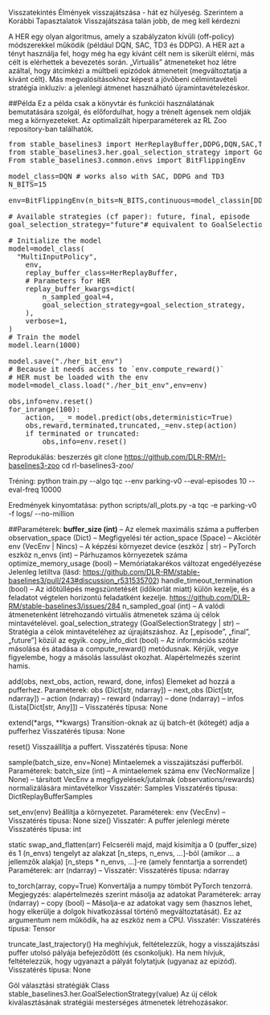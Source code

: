 Visszatekintés Élmények visszajátszása - hát ez hülyeség.
Szerintem a
Korábbi Tapasztalatok Visszajátszása talán jobb, de meg kell kérdezni

A HER egy olyan algoritmus, amely a szabályzaton kívüli (off-policy) módszerekkel működik (például DQN, SAC, TD3 és DDPG). A HER azt a tényt használja fel, hogy még ha egy kívánt célt nem is sikerült elérni, más célt is elérhettek a bevezetés során. „Virtuális” átmeneteket hoz létre azáltal, hogy átcímkézi a múltbeli epizódok átmeneteit (megváltoztatja a kívánt célt).
Más megvalósításokhoz képest a jövőbeni célmintavételi stratégia inkluzív: a jelenlegi átmenet használható újramintavételezéskor. 

##Példa
Ez a példa csak a könyvtár és funkciói használatának bemutatására szolgál, és előfordulhat, hogy a trénelt ágensek nem oldják meg a környezeteket. Az optimalizált hiperparaméterek az RL Zoo repository-ban találhatók.

<pre>
from stable_baselines3 import HerReplayBuffer,DDPG,DQN,SAC,TD3
from stable_baselines3.her.goal_selection_strategy import GoalSelectionStrategy
From stable_baselines3.common.envs import BitFlippingEnv

model_class=DQN # works also with SAC, DDPG and TD3
N_BITS=15

env=BitFlippingEnv(n_bits=N_BITS,continuous=model_classin[DDPG,SAC,TD3],max_steps=N_BITS)

# Available strategies (cf paper): future, final, episode
goal_selection_strategy="future"# equivalent to GoalSelectionStrategy.FUTURE

# Initialize the model
model=model_class(
  "MultiInputPolicy",
    env,
    replay_buffer_class=HerReplayBuffer,
    # Parameters for HER
    replay_buffer_kwargs=dict(
        n_sampled_goal=4,
        goal_selection_strategy=goal_selection_strategy,
    ),
    verbose=1,
)
# Train the model
model.learn(1000)

model.save("./her_bit_env")
# Because it needs access to `env.compute_reward()`
# HER must be loaded with the env
model=model_class.load("./her_bit_env",env=env)

obs,info=env.reset()
for_inrange(100):
    action, _ = model.predict(obs,deterministic=True)
    obs,reward,terminated,truncated,_=env.step(action)
    if terminated or truncated:
        obs,info=env.reset()
</pre>

Reprodukálás:
beszerzés
git clone https://github.com/DLR-RM/rl-baselines3-zoo
cd rl-baselines3-zoo/

Tréning:
python train.py --algo tqc --env parking-v0 --eval-episodes 10 --eval-freq 10000

Eredmények kinyomtatása:
python scripts/all_plots.py -a tqc -e parking-v0 -f logs/ --no-million


##Paraméterek:
<b>buffer_size (int)</b> – Az elemek maximális száma a pufferben
observation_space (Dict) – Megfigyelési tér
action_space (Space) – Akciótér
env (VecEnv | Nincs) – A képzési környezet
device (eszköz | str) – PyTorch eszköz
n_envs (int) – Párhuzamos környezetek száma
optimize_memory_usage (bool) – Memóriatakarékos változat engedélyezése Jelenleg letiltva (lásd: https://github.com/DLR-RM/stable-baselines3/pull/243#discussion_r531535702)
handle_timeout_termination (bool) – Az időtúllépés megszüntetését (időkorlát miatt) külön kezelje, és a feladatot végtelen horizontú feladatként kezelje. https://github.com/DLR-RM/stable-baselines3/issues/284
n_sampled_goal (int) – A valódi átmenetenként létrehozandó virtuális átmenetek száma új célok mintavételével.
goal_selection_strategy (GoalSelectionStrategy | str) – Stratégia a célok mintavételéhez az újrajátszáshoz. Az [„episode”, „final”, „future”] közül az egyik.
copy_info_dict (bool) – Az információs szótár másolása és átadása a compute_reward() metódusnak. Kérjük, vegye figyelembe, hogy a másolás lassulást okozhat. Alapértelmezés szerint hamis.


add(obs, next_obs, action, reward, done, infos) 
 Elemeket ad hozzá a pufferhez.
Paraméterek:
obs (Dict[str, ndarray]) –
next_obs (Dict[str, ndarray]) –
action (ndarray) –
reward (ndarray) –
done (ndarray) –
infos (Lista[Dict[str, Any]]) –
Visszatérés típusa: None

extend(*args, **kwargs)
Transition-oknak az új batch-ét (kötegét) adja a pufferhez
Visszatérés típusa: None

reset()
Visszaállítja a puffert.
Visszatérés típusa: None

sample(batch_size, env=None)
Mintaelemek a visszajátszási pufferből.
Paraméterek:
batch_size (int) – A mintaelemek száma
env (VecNormalize | None) – társított VecEnv a megfigyelések/jutalmak (observations/rewards) normalizálására mintavételkor
Visszatér: Samples
Visszatérés típusa: DictReplayBufferSamples

set_env(env)
Beállítja a környezetet.
Paraméterek:
env (VecEnv) –
Visszatérés típusa: None
size()
Visszatér: A puffer jelenlegi mérete
Visszatérés típusa: int

static swap_and_flatten(arr)
Felcseréli majd, majd kisimítja a 0 (puffer_size) és 1 (n_envs) tengelyt az alakzat [n_steps, n_envs, …]-ból (amikor … a jellemzők alakja) [n_steps * n_envs, …]-re (amely fenntartja a sorrendet)
Paraméterek:
arr (ndarray) –
Visszatér:
Visszatérés típusa: ndarray

to_torch(array, copy=True)
Konvertálja a numpy tömböt PyTorch tenzorrá. Megjegyzés: alapértelmezés szerint másolja az adatokat
Paraméterek:
array (ndarray) –
copy (bool) – Másolja-e az adatokat vagy sem (hasznos lehet, hogy elkerülje a dolgok hivatkozással történő megváltoztatását). Ez az argumentum nem működik, ha az eszköz nem a CPU.
Visszatér:
Visszatérés típusa: Tensor

truncate_last_trajectory()
Ha meghívjuk, feltételezzük, hogy a visszajátszási puffer utolsó pályája befejeződött (és csonkoljuk). Ha nem hívjuk, feltételezzük, hogy ugyanazt a pályát folytatjuk (ugyanaz az epizód).
Visszatérés típusa: None

Gól választási stratégiák
Class stable_baselines3.her.GoalSelectionStrategy(value)
Az új célok kiválasztásának stratégiái mesterséges átmenetek létrehozásakor.
